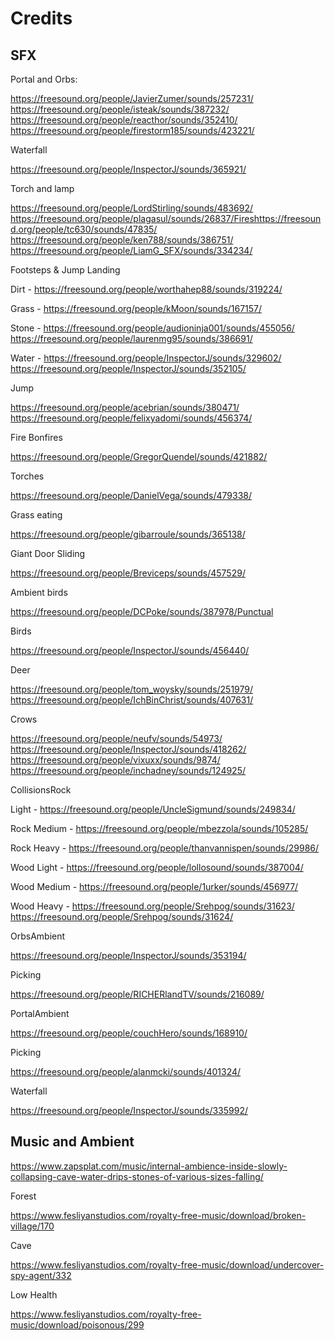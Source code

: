 # Credits
## SFX

Portal and Orbs:

https://freesound.org/people/JavierZumer/sounds/257231/
https://freesound.org/people/isteak/sounds/387232/
https://freesound.org/people/reacthor/sounds/352410/
https://freesound.org/people/firestorm185/sounds/423221/

Waterfall

https://freesound.org/people/InspectorJ/sounds/365921/

Torch and lamp

https://freesound.org/people/LordStirling/sounds/483692/
https://freesound.org/people/plagasul/sounds/26837/Fireshttps://freesound.org/people/tc630/sounds/47835/
https://freesound.org/people/ken788/sounds/386751/
https://freesound.org/people/LiamG_SFX/sounds/334234/

Footsteps & Jump Landing

Dirt - https://freesound.org/people/worthahep88/sounds/319224/

Grass - https://freesound.org/people/kMoon/sounds/167157/

Stone - https://freesound.org/people/audioninja001/sounds/455056/
https://freesound.org/people/laurenmg95/sounds/386691/ 

Water - https://freesound.org/people/InspectorJ/sounds/329602/
https://freesound.org/people/InspectorJ/sounds/352105/ 

Jump

https://freesound.org/people/acebrian/sounds/380471/
https://freesound.org/people/felixyadomi/sounds/456374/ 

Fire Bonfires

https://freesound.org/people/GregorQuendel/sounds/421882/

Torches

https://freesound.org/people/DanielVega/sounds/479338/

Grass eating

https://freesound.org/people/gibarroule/sounds/365138/ 

Giant Door Sliding

https://freesound.org/people/Breviceps/sounds/457529/

Ambient birds

https://freesound.org/people/DCPoke/sounds/387978/Punctual 

Birds

https://freesound.org/people/InspectorJ/sounds/456440/

Deer

https://freesound.org/people/tom_woysky/sounds/251979/
https://freesound.org/people/IchBinChrist/sounds/407631/

Crows

https://freesound.org/people/neufv/sounds/54973/
https://freesound.org/people/InspectorJ/sounds/418262/
https://freesound.org/people/vixuxx/sounds/9874/
https://freesound.org/people/inchadney/sounds/124925/

CollisionsRock 

Light - https://freesound.org/people/UncleSigmund/sounds/249834/

Rock Medium - https://freesound.org/people/mbezzola/sounds/105285/

Rock Heavy - https://freesound.org/people/thanvannispen/sounds/29986/

Wood Light - https://freesound.org/people/lollosound/sounds/387004/ 

Wood Medium - https://freesound.org/people/1urker/sounds/456977/ 

Wood Heavy - https://freesound.org/people/Srehpog/sounds/31623/
https://freesound.org/people/Srehpog/sounds/31624/

OrbsAmbient

https://freesound.org/people/InspectorJ/sounds/353194/

Picking

https://freesound.org/people/RICHERlandTV/sounds/216089/

PortalAmbient

https://freesound.org/people/couchHero/sounds/168910/

Picking

https://freesound.org/people/alanmcki/sounds/401324/

Waterfall

https://freesound.org/people/InspectorJ/sounds/335992/

## Music and Ambient

https://www.zapsplat.com/music/internal-ambience-inside-slowly-collapsing-cave-water-drips-stones-of-various-sizes-falling/ 

Forest

https://www.fesliyanstudios.com/royalty-free-music/download/broken-village/170 

Cave

https://www.fesliyanstudios.com/royalty-free-music/download/undercover-spy-agent/332 

Low Health 

https://www.fesliyanstudios.com/royalty-free-music/download/poisonous/299